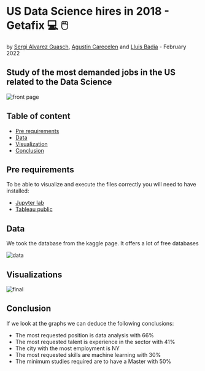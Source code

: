 # US Data Science hires in 2018 - Getafix 💻 🖱️
by [Sergi Alvarez Guasch](https://github.com/SergiGuasch), [Agustin Carecelen](https://github.com/AgustinCarcelen) and [Lluis Badia](https://github.com/lluis90badia) - February 2022

## Study of the most demanded jobs in the US related to the Data Science

![front page](https://github.com/AgustinCarcelen/getafix/blob/8154de9e442cfa7f156046453c160e31c9701bd4/Images/1.png)

## Table of content

- [Pre requirements](https://github.com/AgustinCarcelen/getafix/blob/main/README.md#pre-requirements)
- [Data](https://github.com/AgustinCarcelen/getafix/blob/main/README.md#data)
- [Visualization](https://github.com/AgustinCarcelen/getafix/blob/main/README.md#visualizations)
- [Conclusion](https://github.com/AgustinCarcelen/getafix/blob/main/README.md#conclusion)

## Pre requirements
To be able to visualize and execute the files correctly you will need to have installed:
- [Jupyter lab](https://jupyter.org/)
- [Tableau public](https://public.tableau.com/en-us/s/)


## Data
We took the database from the kaggle page. It offers a lot of free databases

![data](https://github.com/AgustinCarcelen/getafix/blob/162c64fd3043dbea3d8e4149cb0905c5544e6a4e/Images/2.png)

## Visualizations

![final](https://github.com/AgustinCarcelen/getafix/blob/8154de9e442cfa7f156046453c160e31c9701bd4/Images/Getafix_Dashboard.jpg)

## Conclusion
If we look at the graphs we can deduce the following conclusions:

- The most requested position is data analysis with 66%
- The most requested talent is experience in the sector with 41%
- The city with the most employment is NY
- The most requested skills are machine learning with 30%
- The minimum studies required are to have a Master with 50%
